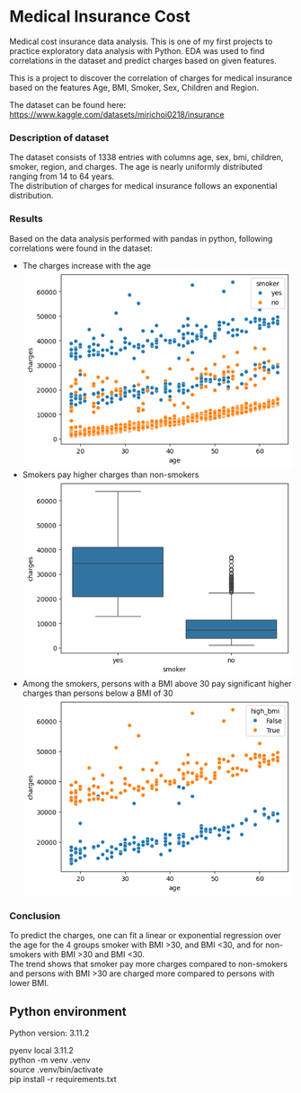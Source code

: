 # Medical Insurance Cost
Medical cost insurance data analysis.
This is one of my first projects to practice exploratory data analysis with Python. EDA was used to find correlations in the dataset and predict charges based on given features.<br>

This is a project to discover the correlation of charges for medical insurance based on the features Age, BMI, Smoker, Sex, Children and Region.

The dataset can be found here: https://www.kaggle.com/datasets/mirichoi0218/insurance

### Description of dataset
The dataset consists of 1338 entries with columns age, sex, bmi, children, smoker, region, and charges. The age is nearly uniformly distributed ranging from 14 to 64 years.<br>
The distribution of charges for medical insurance follows an exponential distribution.<br>


### Results
Based on the data analysis performed with pandas in python, following correlations were found in the dataset:
- The charges increase with the age
![Age](images/result_1.png)
- Smokers pay higher charges than non-smokers
![smoker](images/result_2.png)
- Among the smokers, persons with a BMI above 30 pay significant higher charges than persons below a BMI of 30
![BMI](images/result_3.png)<br>

### Conclusion
To predict the charges, one can fit a linear or exponential regression over the age for the 4 groups smoker with BMI >30, and BMI <30, and for non-smokers with BMI >30 and BMI <30.<br>
The trend shows that smoker pay more charges compared to non-smokers and persons with BMI >30 are charged more compared to persons with lower BMI.

## Python environment
Python version: 3.11.2

pyenv local 3.11.2 <br>
python -m venv .venv <br>
source .venv/bin/activate <br>
pip install -r requirements.txt
